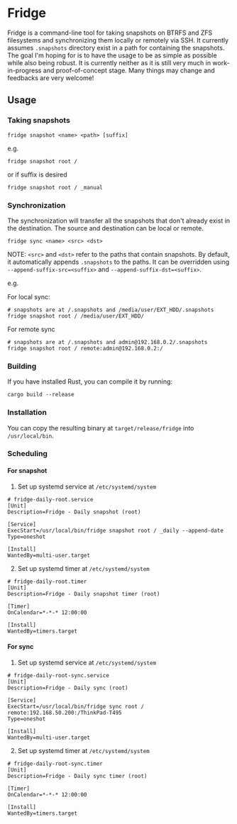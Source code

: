 # Fridge

Fridge is a command-line tool for taking snapshots on BTRFS and ZFS filesystems and synchronizing them locally or remotely via SSH. It currently assumes `.snapshots` directory exist in a path for containing the snapshots. The goal I'm hoping for is to have the usage to be as simple as possible while also being robust. It is currently neither as it is still very much in work-in-progress and proof-of-concept stage. Many things may change and feedbacks are very welcome!

## Usage

### Taking snapshots

```
fridge snapshot <name> <path> [suffix]
```

e.g.
```
fridge snapshot root /
```

or if suffix is desired
```
fridge snapshot root / _manual
```

### Synchronization

The synchronization will transfer all the snapshots that don't already exist in the destination. The source and destination can be local or remote.

```
fridge sync <name> <src> <dst>
```

NOTE:
`<src>` and `<dst>` refer to the paths that contain snapshots. By default, it automatically appends `.snapshots` to the paths. It can be overridden using `--append-suffix-src=<suffix>` and `--append-suffix-dst=<suffix>`.

e.g.

For local sync:
```
# snapshots are at /.snapshots and /media/user/EXT_HDD/.snapshots
fridge snapshot root / /media/user/EXT_HDD/
```

For remote sync
```
# snapshots are at /.snapshots and admin@192.168.0.2/.snapshots
fridge snapshot root / remote:admin@192.168.0.2:/
```

### Building

If you have installed Rust, you can compile it by running:

```
cargo build --release
```

### Installation

You can copy the resulting binary at `target/release/fridge` into `/usr/local/bin`.

### Scheduling

#### For snapshot

1. Set up systemd service at `/etc/systemd/system`

```
# fridge-daily-root.service
[Unit]
Description=Fridge - Daily snapshot (root)

[Service]
ExecStart=/usr/local/bin/fridge snapshot root / _daily --append-date
Type=oneshot

[Install]
WantedBy=multi-user.target
```

2. Set up systemd timer at `/etc/systemd/system`

```
# fridge-daily-root.timer
[Unit]
Description=Fridge - Daily snapshot timer (root)

[Timer]
OnCalendar=*-*-* 12:00:00

[Install]
WantedBy=timers.target
```

#### For sync

1. Set up systemd service at `/etc/systemd/system`

```
# fridge-daily-root-sync.service
[Unit]
Description=Fridge - Daily sync (root)

[Service]
ExecStart=/usr/local/bin/fridge sync root / remote:192.168.50.200:/ThinkPad-T495
Type=oneshot

[Install]
WantedBy=multi-user.target
```

2. Set up systemd timer at `/etc/systemd/system`

```
# fridge-daily-root-sync.timer
[Unit]
Description=Fridge - Daily sync timer (root)

[Timer]
OnCalendar=*-*-* 12:00:00

[Install]
WantedBy=timers.target
```